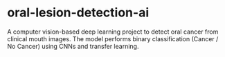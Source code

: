 # oral-lesion-detection-ai
A computer vision-based deep learning project to detect oral cancer from clinical mouth images. The model performs binary classification (Cancer / No Cancer) using CNNs and transfer learning.
